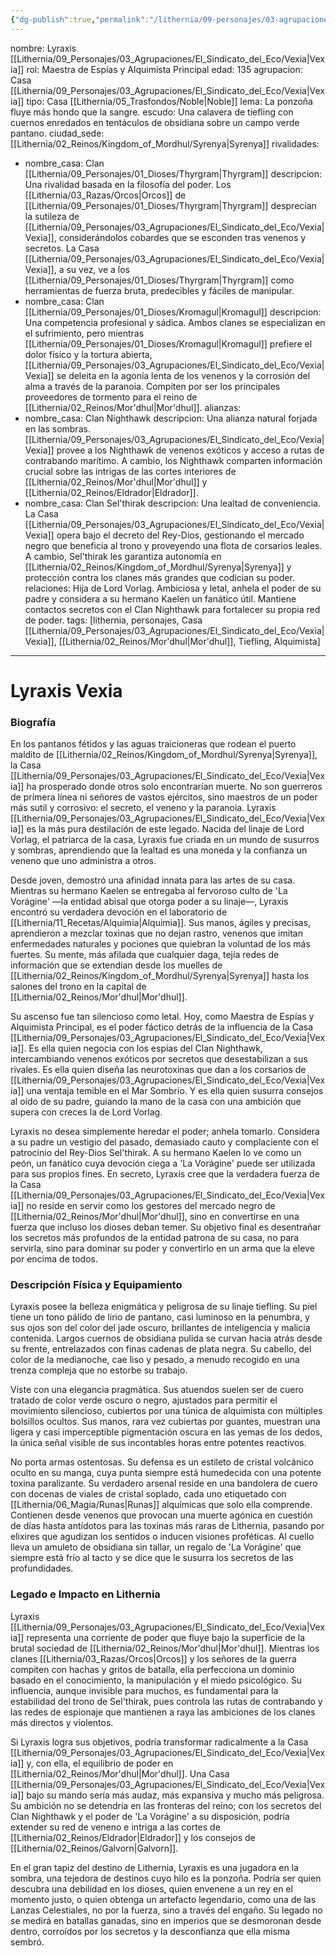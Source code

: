 ```yaml
---
{"dg-publish":true,"permalink":"/lithernia/09-personajes/03-agrupaciones/casa-vexia/lyraxis-vexia/"}
---
```


nombre: Lyraxis [[Lithernia/09_Personajes/03_Agrupaciones/El_Sindicato_del_Eco/Vexia\|Vexia]]
rol: Maestra de Espías y Alquimista Principal
edad: 135
agrupacion: Casa [[Lithernia/09_Personajes/03_Agrupaciones/El_Sindicato_del_Eco/Vexia\|Vexia]]
tipo: Casa [[Lithernia/05_Trasfondos/Noble\|Noble]]
lema: La ponzoña fluye más hondo que la sangre.
escudo: Una calavera de tiefling con cuernos enredados en tentáculos de obsidiana sobre un campo verde pantano.
ciudad_sede: [[Lithernia/02_Reinos/Kingdom_of_Mordhul/Syrenya\|Syrenya]]
rivalidades:
- nombre_casa: Clan [[Lithernia/09_Personajes/01_Dioses/Thyrgram\|Thyrgram]]
  descripcion: Una rivalidad basada en la filosofía del poder. Los [[Lithernia/03_Razas/Orcos\|Orcos]] de [[Lithernia/09_Personajes/01_Dioses/Thyrgram\|Thyrgram]] desprecian la sutileza de [[Lithernia/09_Personajes/03_Agrupaciones/El_Sindicato_del_Eco/Vexia\|Vexia]], considerándolos cobardes que se esconden tras venenos y secretos. La Casa [[Lithernia/09_Personajes/03_Agrupaciones/El_Sindicato_del_Eco/Vexia\|Vexia]], a su vez, ve a los [[Lithernia/09_Personajes/01_Dioses/Thyrgram\|Thyrgram]] como herramientas de fuerza bruta, predecibles y fáciles de manipular.
- nombre_casa: Clan [[Lithernia/09_Personajes/01_Dioses/Kromagul\|Kromagul]]
  descripcion: Una competencia profesional y sádica. Ambos clanes se especializan en el sufrimiento, pero mientras [[Lithernia/09_Personajes/01_Dioses/Kromagul\|Kromagul]] prefiere el dolor físico y la tortura abierta, [[Lithernia/09_Personajes/03_Agrupaciones/El_Sindicato_del_Eco/Vexia\|Vexia]] se deleita en la agonía lenta de los venenos y la corrosión del alma a través de la paranoia. Compiten por ser los principales proveedores de tormento para el reino de [[Lithernia/02_Reinos/Mor'dhul\|Mor'dhul]].
alianzas:
- nombre_casa: Clan Nighthawk
  descripcion: Una alianza natural forjada en las sombras. [[Lithernia/09_Personajes/03_Agrupaciones/El_Sindicato_del_Eco/Vexia\|Vexia]] provee a los Nighthawk de venenos exóticos y acceso a rutas de contrabando marítimo. A cambio, los Nighthawk comparten información crucial sobre las intrigas de las cortes interiores de [[Lithernia/02_Reinos/Mor'dhul\|Mor'dhul]] y [[Lithernia/02_Reinos/Eldrador\|Eldrador]].
- nombre_casa: Clan Sel'thirak
  descripcion: Una lealtad de conveniencia. La Casa [[Lithernia/09_Personajes/03_Agrupaciones/El_Sindicato_del_Eco/Vexia\|Vexia]] opera bajo el decreto del Rey-Dios, gestionando el mercado negro que beneficia al trono y proveyendo una flota de corsarios leales. A cambio, Sel'thirak les garantiza autonomía en [[Lithernia/02_Reinos/Kingdom_of_Mordhul/Syrenya\|Syrenya]] y protección contra los clanes más grandes que codician su poder.
relaciones: Hija de Lord Vorlag. Ambiciosa y letal, anhela el poder de su padre y considera a su hermano Kaelen un fanático útil. Mantiene contactos secretos con el Clan Nighthawk para fortalecer su propia red de poder.
tags: [lithernia, personajes, Casa [[Lithernia/09_Personajes/03_Agrupaciones/El_Sindicato_del_Eco/Vexia\|Vexia]], [[Lithernia/02_Reinos/Mor'dhul\|Mor'dhul]], Tiefling, Alquimista]
---

# Lyraxis Vexia

### Biografía

En los pantanos fétidos y las aguas traicioneras que rodean el puerto maldito de [[Lithernia/02_Reinos/Kingdom_of_Mordhul/Syrenya\|Syrenya]], la Casa [[Lithernia/09_Personajes/03_Agrupaciones/El_Sindicato_del_Eco/Vexia\|Vexia]] ha prosperado donde otros solo encontrarían muerte. No son guerreros de primera línea ni señores de vastos ejércitos, sino maestros de un poder más sutil y corrosivo: el secreto, el veneno y la paranoia. Lyraxis [[Lithernia/09_Personajes/03_Agrupaciones/El_Sindicato_del_Eco/Vexia\|Vexia]] es la más pura destilación de este legado. Nacida del linaje de Lord Vorlag, el patriarca de la casa, Lyraxis fue criada en un mundo de susurros y sombras, aprendiendo que la lealtad es una moneda y la confianza un veneno que uno administra a otros.

Desde joven, demostró una afinidad innata para las artes de su casa. Mientras su hermano Kaelen se entregaba al fervoroso culto de 'La Vorágine' —la entidad abisal que otorga poder a su linaje—, Lyraxis encontró su verdadera devoción en el laboratorio de [[Lithernia/11_Recetas/Alquimia\|Alquimia]]. Sus manos, ágiles y precisas, aprendieron a mezclar toxinas que no dejan rastro, venenos que imitan enfermedades naturales y pociones que quiebran la voluntad de los más fuertes. Su mente, más afilada que cualquier daga, tejía redes de información que se extendían desde los muelles de [[Lithernia/02_Reinos/Kingdom_of_Mordhul/Syrenya\|Syrenya]] hasta los salones del trono en la capital de [[Lithernia/02_Reinos/Mor'dhul\|Mor'dhul]].

Su ascenso fue tan silencioso como letal. Hoy, como Maestra de Espías y Alquimista Principal, es el poder fáctico detrás de la influencia de la Casa [[Lithernia/09_Personajes/03_Agrupaciones/El_Sindicato_del_Eco/Vexia\|Vexia]]. Es ella quien negocia con los espías del Clan Nighthawk, intercambiando venenos exóticos por secretos que desestabilizan a sus rivales. Es ella quien diseña las neurotoxinas que dan a los corsarios de [[Lithernia/09_Personajes/03_Agrupaciones/El_Sindicato_del_Eco/Vexia\|Vexia]] una ventaja temible en el Mar Sombrío. Y es ella quien susurra consejos al oído de su padre, guiando la mano de la casa con una ambición que supera con creces la de Lord Vorlag.

Lyraxis no desea simplemente heredar el poder; anhela tomarlo. Considera a su padre un vestigio del pasado, demasiado cauto y complaciente con el patrocinio del Rey-Dios Sel'thirak. A su hermano Kaelen lo ve como un peón, un fanático cuya devoción ciega a 'La Vorágine' puede ser utilizada para sus propios fines. En secreto, Lyraxis cree que la verdadera fuerza de la Casa [[Lithernia/09_Personajes/03_Agrupaciones/El_Sindicato_del_Eco/Vexia\|Vexia]] no reside en servir como los gestores del mercado negro de [[Lithernia/02_Reinos/Mor'dhul\|Mor'dhul]], sino en convertirse en una fuerza que incluso los dioses deban temer. Su objetivo final es desentrañar los secretos más profundos de la entidad patrona de su casa, no para servirla, sino para dominar su poder y convertirlo en un arma que la eleve por encima de todos.

### Descripción Física y Equipamiento

Lyraxis posee la belleza enigmática y peligrosa de su linaje tiefling. Su piel tiene un tono pálido de lirio de pantano, casi luminoso en la penumbra, y sus ojos son del color del jade oscuro, brillantes de inteligencia y malicia contenida. Largos cuernos de obsidiana pulida se curvan hacia atrás desde su frente, entrelazados con finas cadenas de plata negra. Su cabello, del color de la medianoche, cae liso y pesado, a menudo recogido en una trenza compleja que no estorbe su trabajo.

Viste con una elegancia pragmática. Sus atuendos suelen ser de cuero tratado de color verde oscuro o negro, ajustados para permitir el movimiento silencioso, cubiertos por una túnica de alquimista con múltiples bolsillos ocultos. Sus manos, rara vez cubiertas por guantes, muestran una ligera y casi imperceptible pigmentación oscura en las yemas de los dedos, la única señal visible de sus incontables horas entre potentes reactivos.

No porta armas ostentosas. Su defensa es un estileto de cristal volcánico oculto en su manga, cuya punta siempre está humedecida con una potente toxina paralizante. Su verdadero arsenal reside en una bandolera de cuero con docenas de viales de cristal soplado, cada uno etiquetado con [[Lithernia/06_Magia/Runas\|Runas]] alquímicas que solo ella comprende. Contienen desde venenos que provocan una muerte agónica en cuestión de días hasta antídotos para las toxinas más raras de Lithernia, pasando por elixires que agudizan los sentidos o inducen visiones proféticas. Al cuello lleva un amuleto de obsidiana sin tallar, un regalo de 'La Vorágine' que siempre está frío al tacto y se dice que le susurra los secretos de las profundidades.

### Legado e Impacto en Lithernia

Lyraxis [[Lithernia/09_Personajes/03_Agrupaciones/El_Sindicato_del_Eco/Vexia\|Vexia]] representa una corriente de poder que fluye bajo la superficie de la brutal sociedad de [[Lithernia/02_Reinos/Mor'dhul\|Mor'dhul]]. Mientras los clanes [[Lithernia/03_Razas/Orcos\|Orcos]] y los señores de la guerra compiten con hachas y gritos de batalla, ella perfecciona un dominio basado en el conocimiento, la manipulación y el miedo psicológico. Su influencia, aunque invisible para muchos, es fundamental para la estabilidad del trono de Sel'thirak, pues controla las rutas de contrabando y las redes de espionaje que mantienen a raya las ambiciones de los clanes más directos y violentos.

Si Lyraxis logra sus objetivos, podría transformar radicalmente a la Casa [[Lithernia/09_Personajes/03_Agrupaciones/El_Sindicato_del_Eco/Vexia\|Vexia]] y, con ella, el equilibrio de poder en [[Lithernia/02_Reinos/Mor'dhul\|Mor'dhul]]. Una Casa [[Lithernia/09_Personajes/03_Agrupaciones/El_Sindicato_del_Eco/Vexia\|Vexia]] bajo su mando sería más audaz, más expansiva y mucho más peligrosa. Su ambición no se detendría en las fronteras del reino; con los secretos del Clan Nighthawk y el poder de 'La Vorágine' a su disposición, podría extender su red de veneno e intriga a las cortes de [[Lithernia/02_Reinos/Eldrador\|Eldrador]] y los consejos de [[Lithernia/02_Reinos/Galvorn\|Galvorn]].

En el gran tapiz del destino de Lithernia, Lyraxis es una jugadora en la sombra, una tejedora de destinos cuyo hilo es la ponzoña. Podría ser quien descubra una debilidad en los dioses, quien envenene a un rey en el momento justo, o quien obtenga un artefacto legendario, como una de las Lanzas Celestiales, no por la fuerza, sino a través del engaño. Su legado no se medirá en batallas ganadas, sino en imperios que se desmoronan desde dentro, corroídos por los secretos y la desconfianza que ella misma sembró.
